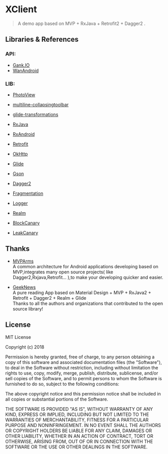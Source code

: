 # XClient
> A demo app based on MVP + RxJava + Retrofit2 + Dagger2 .


## Libraries & References

### API:
* [Gank.IO](http://gank.io/api)  
* [WanAndroid](http://www.wanandroid.com/blog/show/2)  

### LIB:
* [PhotoView](https://github.com/chrisbanes/PhotoView)
* [multiline-collapsingtoolbar](https://github.com/opacapp/multiline-collapsingtoolbar)
* [glide-transformations](https://github.com/wasabeef/glide-transformations)

* [RxJava](https://github.com/ReactiveX/RxJava)
* [RxAndroid](https://github.com/ReactiveX/RxAndroid)

* [Retrofit](https://github.com/square/retrofit)
* [OkHttp](https://github.com/square/okhttp)
* [Glide](https://github.com/bumptech/glide)
* [Gson](https://github.com/google/gson)

* [Dagger2](https://github.com/google/dagger)

* [Fragmentation](https://github.com/YoKeyword/Fragmentation)

* [Logger](https://github.com/orhanobut/logger)

* [Realm](https://github.com/realm/realm-java)

* [BlockCanary](https://github.com/markzhai/AndroidPerformanceMonitor)  
* [LeakCanary](https://github.com/square/leakcanary)  

## Thanks
* [MVPArms](https://github.com/JessYanCoding/MVPArms)   
A common architecture for Android applications developing based on MVP,integrates many open source projects( like Dagger2,Rxjava,Retrofit... ),to make your developing quicker and easier.  

* [GeekNews](https://github.com/codeestX/GeekNews)   
A pure reading App based on Material Design + MVP + RxJava2 + Retrofit + Dagger2 + Realm + Glide   
Thanks to all the authors and organizations that contributed to the open source library!  

## License
MIT License

Copyright (c) 2018 

Permission is hereby granted, free of charge, to any person obtaining a copy
of this software and associated documentation files (the "Software"), to deal
in the Software without restriction, including without limitation the rights
to use, copy, modify, merge, publish, distribute, sublicense, and/or sell
copies of the Software, and to permit persons to whom the Software is
furnished to do so, subject to the following conditions:

The above copyright notice and this permission notice shall be included in all
copies or substantial portions of the Software.

THE SOFTWARE IS PROVIDED "AS IS", WITHOUT WARRANTY OF ANY KIND, EXPRESS OR
IMPLIED, INCLUDING BUT NOT LIMITED TO THE WARRANTIES OF MERCHANTABILITY,
FITNESS FOR A PARTICULAR PURPOSE AND NONINFRINGEMENT. IN NO EVENT SHALL THE
AUTHORS OR COPYRIGHT HOLDERS BE LIABLE FOR ANY CLAIM, DAMAGES OR OTHER
LIABILITY, WHETHER IN AN ACTION OF CONTRACT, TORT OR OTHERWISE, ARISING FROM,
OUT OF OR IN CONNECTION WITH THE SOFTWARE OR THE USE OR OTHER DEALINGS IN THE
SOFTWARE.


